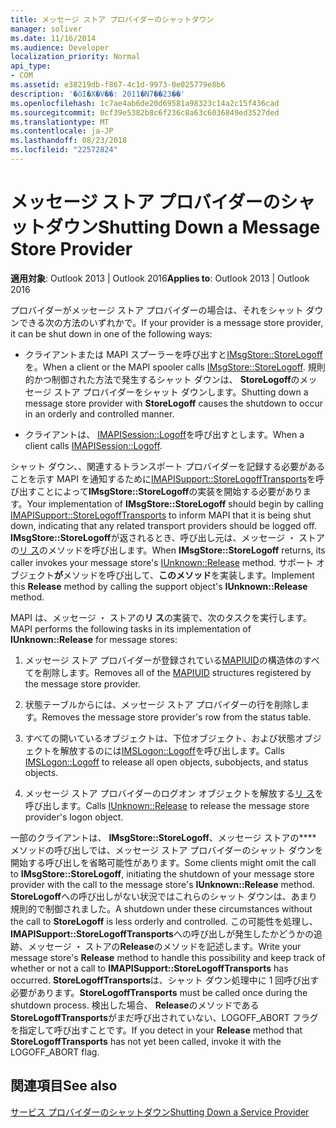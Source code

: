 ```yaml
---
title: メッセージ ストア プロバイダーのシャットダウン
manager: soliver
ms.date: 11/16/2014
ms.audience: Developer
localization_priority: Normal
api_type:
- COM
ms.assetid: e38219db-f867-4c1d-9973-0e025779e8b6
description: '�ŏI�X�V��: 2011�N7��23��'
ms.openlocfilehash: 1c7ae4ab6de20d69581a98323c14a2c15f436cad
ms.sourcegitcommit: 0cf39e5382b8c6f236c8a63c6036849ed3527ded
ms.translationtype: MT
ms.contentlocale: ja-JP
ms.lasthandoff: 08/23/2018
ms.locfileid: "22572824"
---
```

# <a name="shutting-down-a-message-store-provider"></a><span data-ttu-id="7c040-103">メッセージ ストア プロバイダーのシャットダウン</span><span class="sxs-lookup"><span data-stu-id="7c040-103">Shutting Down a Message Store Provider</span></span>

  
  
<span data-ttu-id="7c040-104">**適用対象**: Outlook 2013 | Outlook 2016</span><span class="sxs-lookup"><span data-stu-id="7c040-104">**Applies to**: Outlook 2013 | Outlook 2016</span></span> 
  
<span data-ttu-id="7c040-105">プロバイダーがメッセージ ストア プロバイダーの場合は、それをシャット ダウンできる次の方法のいずれかで。</span><span class="sxs-lookup"><span data-stu-id="7c040-105">If your provider is a message store provider, it can be shut down in one of the following ways:</span></span>
  
- <span data-ttu-id="7c040-106">クライアントまたは MAPI スプーラーを呼び出すと[IMsgStore::StoreLogoff](imsgstore-storelogoff.md)を。</span><span class="sxs-lookup"><span data-stu-id="7c040-106">When a client or the MAPI spooler calls [IMsgStore::StoreLogoff](imsgstore-storelogoff.md).</span></span> <span data-ttu-id="7c040-107">規則的かつ制御された方法で発生するシャット ダウンは、 **StoreLogoff**のメッセージ ストア プロバイダーをシャット ダウンします。</span><span class="sxs-lookup"><span data-stu-id="7c040-107">Shutting down a message store provider with **StoreLogoff** causes the shutdown to occur in an orderly and controlled manner.</span></span> 
    
- <span data-ttu-id="7c040-108">クライアントは、 [IMAPISession::Logoff](imapisession-logoff.md)を呼び出すとします。</span><span class="sxs-lookup"><span data-stu-id="7c040-108">When a client calls [IMAPISession::Logoff](imapisession-logoff.md).</span></span> 
    
<span data-ttu-id="7c040-109">シャット ダウン、、関連するトランスポート プロバイダーを記録する必要があることを示す MAPI を通知するために[IMAPISupport::StoreLogoffTransports](imapisupport-storelogofftransports.md)を呼び出すことによって**IMsgStore::StoreLogoff**の実装を開始する必要があります。</span><span class="sxs-lookup"><span data-stu-id="7c040-109">Your implementation of **IMsgStore::StoreLogoff** should begin by calling [IMAPISupport::StoreLogoffTransports](imapisupport-storelogofftransports.md) to inform MAPI that it is being shut down, indicating that any related transport providers should be logged off.</span></span> <span data-ttu-id="7c040-110">**IMsgStore::StoreLogoff**が返されるとき、呼び出し元は、メッセージ ・ ストアの[リ ス](http://msdn.microsoft.com/library/4b494c6f-f0ee-4c35-ae45-ed956f40dc7a%28Office.15%29.aspx)のメソッドを呼び出します。</span><span class="sxs-lookup"><span data-stu-id="7c040-110">When **IMsgStore::StoreLogoff** returns, its caller invokes your message store's [IUnknown::Release](http://msdn.microsoft.com/library/4b494c6f-f0ee-4c35-ae45-ed956f40dc7a%28Office.15%29.aspx) method.</span></span> <span data-ttu-id="7c040-111">サポート オブジェクト**が**メソッドを呼び出して、**このメソッド**を実装します。</span><span class="sxs-lookup"><span data-stu-id="7c040-111">Implement this **Release** method by calling the support object's **IUnknown::Release** method.</span></span> 
  
<span data-ttu-id="7c040-112">MAPI は、メッセージ ・ ストアの**リ ス**の実装で、次のタスクを実行します。</span><span class="sxs-lookup"><span data-stu-id="7c040-112">MAPI performs the following tasks in its implementation of **IUnknown::Release** for message stores:</span></span> 
  
1. <span data-ttu-id="7c040-113">メッセージ ストア プロバイダーが登録されている[MAPIUID](mapiuid.md)の構造体のすべてを削除します。</span><span class="sxs-lookup"><span data-stu-id="7c040-113">Removes all of the [MAPIUID](mapiuid.md) structures registered by the message store provider.</span></span> 
    
2. <span data-ttu-id="7c040-114">状態テーブルからには、メッセージ ストア プロバイダーの行を削除します。</span><span class="sxs-lookup"><span data-stu-id="7c040-114">Removes the message store provider's row from the status table.</span></span>
    
3. <span data-ttu-id="7c040-115">すべての開いているオブジェクトは、下位オブジェクト、および状態オブジェクトを解放するのには[IMSLogon::Logoff](imslogon-logoff.md)を呼び出します。</span><span class="sxs-lookup"><span data-stu-id="7c040-115">Calls [IMSLogon::Logoff](imslogon-logoff.md) to release all open objects, subobjects, and status objects.</span></span> 
    
4. <span data-ttu-id="7c040-116">メッセージ ストア プロバイダーのログオン オブジェクトを解放する[リ ス](http://msdn.microsoft.com/library/4b494c6f-f0ee-4c35-ae45-ed956f40dc7a%28Office.15%29.aspx)を呼び出します。</span><span class="sxs-lookup"><span data-stu-id="7c040-116">Calls [IUnknown::Release](http://msdn.microsoft.com/library/4b494c6f-f0ee-4c35-ae45-ed956f40dc7a%28Office.15%29.aspx) to release the message store provider's logon object.</span></span> 
    
<span data-ttu-id="7c040-117">一部のクライアントは、 **IMsgStore::StoreLogoff**、メッセージ ストアの**** メソッドの呼び出しでは、メッセージ ストア プロバイダーのシャット ダウンを開始する呼び出しを省略可能性があります。</span><span class="sxs-lookup"><span data-stu-id="7c040-117">Some clients might omit the call to **IMsgStore::StoreLogoff**, initiating the shutdown of your message store provider with the call to the message store's **IUnknown::Release** method.</span></span> <span data-ttu-id="7c040-118">**StoreLogoff**への呼び出しがない状況ではこれらのシャット ダウンは、あまり規則的で制御されました。</span><span class="sxs-lookup"><span data-stu-id="7c040-118">A shutdown under these circumstances without the call to **StoreLogoff** is less orderly and controlled.</span></span> <span data-ttu-id="7c040-119">この可能性を処理し、 **IMAPISupport::StoreLogoffTransports**への呼び出しが発生したかどうかの追跡、メッセージ ・ ストアの**Release**のメソッドを記述します。</span><span class="sxs-lookup"><span data-stu-id="7c040-119">Write your message store's **Release** method to handle this possibility and keep track of whether or not a call to **IMAPISupport::StoreLogoffTransports** has occurred.</span></span> <span data-ttu-id="7c040-120">**StoreLogoffTransports**は、シャット ダウン処理中に 1 回呼び出す必要があります。</span><span class="sxs-lookup"><span data-stu-id="7c040-120">**StoreLogoffTransports** must be called once during the shutdown process.</span></span> <span data-ttu-id="7c040-121">検出した場合、 **Release**のメソッドである**StoreLogoffTransports**がまだ呼び出されていない、LOGOFF_ABORT フラグを指定して呼び出すことです。</span><span class="sxs-lookup"><span data-stu-id="7c040-121">If you detect in your **Release** method that **StoreLogoffTransports** has not yet been called, invoke it with the LOGOFF_ABORT flag.</span></span> 
  
## <a name="see-also"></a><span data-ttu-id="7c040-122">関連項目</span><span class="sxs-lookup"><span data-stu-id="7c040-122">See also</span></span>



[<span data-ttu-id="7c040-123">サービス プロバイダーのシャットダウン</span><span class="sxs-lookup"><span data-stu-id="7c040-123">Shutting Down a Service Provider</span></span>](shutting-down-a-service-provider.md)

